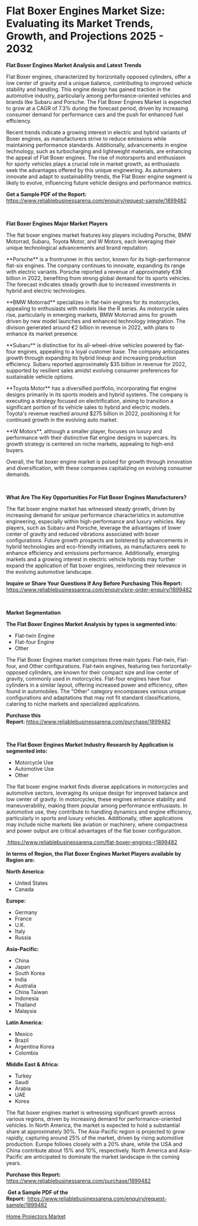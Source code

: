 <p><h1>Flat Boxer Engines Market Size: Evaluating its Market Trends, Growth, and Projections 2025 - 2032</h1></p><p><strong>Flat Boxer Engines Market Analysis and Latest Trends</strong></p>
<p><p>Flat Boxer engines, characterized by horizontally opposed cylinders, offer a low center of gravity and a unique balance, contributing to improved vehicle stability and handling. This engine design has gained traction in the automotive industry, particularly among performance-oriented vehicles and brands like Subaru and Porsche. The Flat Boxer Engines Market is expected to grow at a CAGR of 7.3% during the forecast period, driven by increasing consumer demand for performance cars and the push for enhanced fuel efficiency.</p><p>Recent trends indicate a growing interest in electric and hybrid variants of Boxer engines, as manufacturers strive to reduce emissions while maintaining performance standards. Additionally, advancements in engine technology, such as turbocharging and lightweight materials, are enhancing the appeal of Flat Boxer engines. The rise of motorsports and enthusiasm for sporty vehicles plays a crucial role in market growth, as enthusiasts seek the advantages offered by this unique engineering. As automakers innovate and adapt to sustainability trends, the Flat Boxer engine segment is likely to evolve, influencing future vehicle designs and performance metrics.</p></p>
<p><strong>Get a Sample PDF of the Report:&nbsp;</strong> <a href="https://www.reliablebusinessarena.com/enquiry/request-sample/1899482?utm_campaign=2106&utm_medium=2&utm_source=Github&utm_content=ia&utm_term=22022025&utm_id=flat-boxer-engines">https://www.reliablebusinessarena.com/enquiry/request-sample/1899482</a></p>
<p>&nbsp;</p>
<p><strong>Flat Boxer Engines Major Market Players</strong></p>
<p><p>The flat boxer engines market features key players including Porsche, BMW Motorrad, Subaru, Toyota Motor, and W Motors, each leveraging their unique technological advancements and brand reputation.</p><p>**Porsche** is a frontrunner in this sector, known for its high-performance flat-six engines. The company continues to innovate, expanding its range with electric variants. Porsche reported a revenue of approximately €38 billion in 2022, benefiting from strong global demand for its sports vehicles. The forecast indicates steady growth due to increased investments in hybrid and electric technologies.</p><p>**BMW Motorrad** specializes in flat-twin engines for its motorcycles, appealing to enthusiasts with models like the R series. As motorcycle sales rise, particularly in emerging markets, BMW Motorrad aims for growth driven by new model launches and enhanced technology integration. The division generated around €2 billion in revenue in 2022, with plans to enhance its market presence.</p><p>**Subaru** is distinctive for its all-wheel-drive vehicles powered by flat-four engines, appealing to a loyal customer base. The company anticipates growth through expanding its hybrid lineup and increasing production efficiency. Subaru reported approximately $35 billion in revenue for 2022, supported by resilient sales amidst evolving consumer preferences for sustainable vehicle options.</p><p>**Toyota Motor** has a diversified portfolio, incorporating flat engine designs primarily in its sports models and hybrid systems. The company is executing a strategy focused on electrification, aiming to transition a significant portion of its vehicle sales to hybrid and electric models. Toyota's revenue reached around $275 billion in 2022, positioning it for continued growth in the evolving auto market.</p><p>**W Motors**, although a smaller player, focuses on luxury and performance with their distinctive flat engine designs in supercars. Its growth strategy is centered on niche markets, appealing to high-end buyers.</p><p>Overall, the flat boxer engine market is poised for growth through innovation and diversification, with these companies capitalizing on evolving consumer demands.</p></p>
<p>&nbsp;</p>
<p><strong>What Are The Key Opportunities For Flat Boxer Engines Manufacturers?</strong></p>
<p><p>The flat boxer engine market has witnessed steady growth, driven by increasing demand for unique performance characteristics in automotive engineering, especially within high-performance and luxury vehicles. Key players, such as Subaru and Porsche, leverage the advantages of lower center of gravity and reduced vibrations associated with boxer configurations. Future growth prospects are bolstered by advancements in hybrid technologies and eco-friendly initiatives, as manufacturers seek to enhance efficiency and emissions performance. Additionally, emerging markets and a growing interest in electric vehicle hybrids may further expand the application of flat boxer engines, reinforcing their relevance in the evolving automotive landscape.</p></p>
<p><strong>Inquire or Share Your Questions If Any Before Purchasing This Report:</strong> <a href="https://www.reliablebusinessarena.com/enquiry/pre-order-enquiry/1899482?utm_campaign=2106&utm_medium=2&utm_source=Github&utm_content=ia&utm_term=22022025&utm_id=flat-boxer-engines">https://www.reliablebusinessarena.com/enquiry/pre-order-enquiry/1899482</a></p>
<p>&nbsp;</p>
<p><strong>Market Segmentation</strong></p>
<p><strong>The Flat Boxer Engines Market Analysis by types is segmented into:</strong></p>
<p><ul><li>Flat-twin Engine</li><li>Flat-four Engine</li><li>Other</li></ul></p>
<p><p>The Flat Boxer Engines market comprises three main types: Flat-twin, Flat-four, and Other configurations. Flat-twin engines, featuring two horizontally-opposed cylinders, are known for their compact size and low center of gravity, commonly used in motorcycles. Flat-four engines have four cylinders in a similar layout, offering increased power and efficiency, often found in automobiles. The "Other" category encompasses various unique configurations and adaptations that may not fit standard classifications, catering to niche markets and specialized applications.</p></p>
<p><strong>Purchase this Report:&nbsp;</strong><a href="https://www.reliablebusinessarena.com/purchase/1899482?utm_campaign=2106&utm_medium=2&utm_source=Github&utm_content=ia&utm_term=22022025&utm_id=flat-boxer-engines">https://www.reliablebusinessarena.com/purchase/1899482</a></p>
<p>&nbsp;</p>
<p><strong>The Flat Boxer Engines Market Industry Research by Application is segmented into:</strong></p>
<p><ul><li>Motorcycle Use</li><li>Automotive Use</li><li>Other</li></ul></p>
<p><p>The flat boxer engine market finds diverse applications in motorcycles and automotive sectors, leveraging its unique design for improved balance and low center of gravity. In motorcycles, these engines enhance stability and maneuverability, making them popular among performance enthusiasts. In automotive use, they contribute to handling dynamics and engine efficiency, particularly in sports and luxury vehicles. Additionally, other applications may include niche markets like aviation or machinery, where compactness and power output are critical advantages of the flat boxer configuration.</p></p>
<p><a href="https://www.reliablebusinessarena.com/flat-boxer-engines-r1899482?utm_campaign=2106&utm_medium=2&utm_source=Github&utm_content=ia&utm_term=22022025&utm_id=flat-boxer-engines">&nbsp;https://www.reliablebusinessarena.com/flat-boxer-engines-r1899482</a></p>
<p><strong>In terms of Region, the Flat Boxer Engines Market Players available by Region are:</strong></p>
<p>
    <p> <strong> North America: </strong>
        <ul>
            <li>United States</li>
            <li>Canada</li>
        </ul>
        </p> 
    <p> <strong> Europe: </strong>
        <ul>
            <li>Germany</li>
            <li>France</li>
            <li>U.K.</li>
            <li>Italy</li>
            <li>Russia</li>
        </ul>
        </p> 
    <p> <strong> Asia-Pacific: </strong>
        <ul>
            <li>China</li>
            <li>Japan</li>
            <li>South Korea</li>
            <li>India</li>
            <li>Australia</li>
            <li>China Taiwan</li>
            <li>Indonesia</li>
            <li>Thailand</li>
            <li>Malaysia</li>
        </ul>
        </p> 
    <p> <strong> Latin America: </strong>
        <ul>
            <li>Mexico</li>
            <li>Brazil</li>
            <li>Argentina Korea</li>
            <li>Colombia</li>
        </ul>
        </p> 
    <p> <strong> Middle East & Africa: </strong>
        <ul>
            <li>Turkey</li>
            <li>Saudi</li>
            <li>Arabia</li>
            <li>UAE</li>
            <li>Korea</li>
        </ul>
    </p>
    </p>
<p><p>The flat boxer engines market is witnessing significant growth across various regions, driven by increasing demand for performance-oriented vehicles. In North America, the market is expected to hold a substantial share at approximately 30%. The Asia-Pacific region is projected to grow rapidly, capturing around 25% of the market, driven by rising automotive production. Europe follows closely with a 20% share, while the USA and China contribute about 15% and 10%, respectively. North America and Asia-Pacific are anticipated to dominate the market landscape in the coming years.</p></p>
<p><strong>Purchase this Report: </strong><a href="https://www.reliablebusinessarena.com/purchase/1899482?utm_campaign=2106&utm_medium=2&utm_source=Github&utm_content=ia&utm_term=22022025&utm_id=flat-boxer-engines">https://www.reliablebusinessarena.com/purchase/1899482</a></p>
<p>&nbsp;<strong>Get a Sample PDF of the Report:&nbsp;&nbsp;</strong><a href="https://www.reliablebusinessarena.com/enquiry/request-sample/1899482?utm_campaign=2106&utm_medium=2&utm_source=Github&utm_content=ia&utm_term=22022025&utm_id=flat-boxer-engines">https://www.reliablebusinessarena.com/enquiry/request-sample/1899482</a></p>
<p><strong></strong></p>
<p><p><a href="https://github.com/JosephineMcguire65/Market-Research-Report-List-1/blob/main/home-projectors-market.md?utm_campaign=2106&utm_medium=2&utm_source=Github&utm_content=ia&utm_term=22022025&utm_id=flat-boxer-engines">Home Projectors Market</a></p></p>